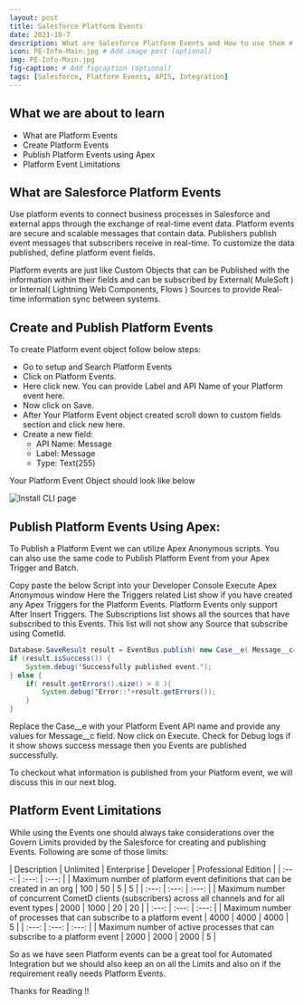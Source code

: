 ```yaml
---
layout: post
title: Salesforce Platform Events
date: 2021-10-7
description: What are Salesforce Platform Events and How to use them # Add post description (optional)
icon: PE-Info-Main.jpg # Add image post (optional)
img: PE-Info-Main.jpg
fig-caption: # Add figcaption (optional)
tags: [Salesforce, Platform Events, APIS, Integration]
---
```


## What we are about to learn
* What are Platform Events
* Create Platform Events
* Publish Platform Events using Apex
* Platform Event Limitations

## What are Salesforce Platform Events

Use platform events to connect business processes in Salesforce and external apps through the exchange of real-time event data. Platform events are secure and scalable messages that contain data. Publishers publish event messages that subscribers receive in real-time. To customize the data published, define platform event fields.

Platform events are just like Custom Objects that can be Published with the information within their fields and can be subscribed by External( MuleSoft ) or Internal( Lightning Web Components, Flows ) Sources to provide Real-time information sync between systems.

## Create and Publish Platform Events

To create Platform event object follow below steps:

* Go to setup and Search Platform Events
* Click on Platform Events.
* Here click new. You can provide Label and API Name of your Platform event here.
* Now click on Save.
* After Your Platform Event object created scroll down to custom fields section and click new here.
* Create a new field:
    * API Name: Message
    * Label: Message
    * Type: Text(255)

 Your Platform Event Object should look like below

![Install CLI page]({{site.baseurl}}/assets/img/PlatformEvent-SS-1.png)

## Publish Platform Events Using Apex:

To Publish a Platform Event we can utilize Apex Anonymous scripts. You can also use the same code to Publish Platform Event from your Apex Trigger and Batch.

Copy paste the below Script into your Developer Console Execute Apex Anonymous window
Here the Triggers related List show if you have created any Apex Triggers for the Platform Events. Platform Events only support After Insert Triggers. The Subscriptions list shows all the sources that have subscribed to this Events. This list will not show any Source that subscribe using CometId.

```java
Database.SaveResult result = EventBus.publish( new Case__e( Message__c='Test Message' ) );
if (result.isSuccess()) {
    System.debug('Successfully published event.');
} else {
    if( result.getErrors().size() > 0 ){
        System.debug('Error::'+result.getErrors());
    }
}
```

Replace the Case__e with your Platform Event API name and provide any values for Message__c field. Now click on Execute. Check for Debug logs if it show shows success message then you Events are published successfully.

To checkout what information is published from your Platform event, we will discuss this in our next blog.

## Platform Event Limitations

While using the Events one should always take considerations over the Govern Limits provided by the Salesforce for creating and publishing Events. Following are some of those limits:

| Description | Unlimited  | Enterprise |  Developer |  Professional Edition |
| :---: | :---: | :---: |
| Maximum number of platform event definitions that can be created in an org | 100 | 50 | 5 | 5 |
| :---: | :---: | :---: |
| Maximum number of concurrent CometD clients (subscribers) across all channels and for all event types | 2000 | 1000 | 20 | 20 |
| :---: | :---: | :---: |
| Maximum number of processes that can subscribe to a platform event | 4000 | 4000 | 4000 | 5 |
| :---: | :---: | :---: |
| Maximum number of active processes that can subscribe to a platform event | 2000 | 2000 | 2000 | 5 |


So as we have seen Platform events can be a great tool for Automated Integration but we should also keep an on all the Limits and also on if the requirement really needs Platform Events.

Thanks for Reading !!